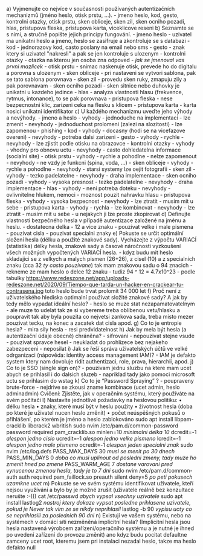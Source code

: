 a) Vyjmenujte co nejvíce v současnosti používaných autentizačních mechanizmů (jméno heslo,
otisk prstu, …).
	- jmeno heslo, kod, gesto, kontrolni otazky, otisk prstu, sken obliceje, sken zil, sken ocniho pozadi, hlas, pristupova fleska, pristupova karta, viceklicove reseni
b) Seznamte se s nimi, a stručně popište jejich principy fungování.
	- jmeno heslo
		- uzivatel ma unikatni heslo a jmeno, heslo se zasifruje a zkontroluje se s databazi
	- kod
		- jednorazovy kod, casto poslany na email nebo sms
	- gesto
		- znak ktery si uzivatel "nakresli" a pak se jen kontroluje s ulozenym
	- kontrolni otazky
		- otazka na kterou jen osoba zna odpoved 
		- *jak se jmenoval vas prvni mazlicek*
	- otisk prstu
		- snimac naskenuje otisk, prevede ho do digitalu a porovna s ulozenym
	- sken obliceje
		- pri nastaveni se vytvori sablona, pak se tato sablona porovnava
	- sken zil
		- provedu sken ruky, zmapuju zily a pak porovnavam
	- sken ocniho pozadi
		- sken sitnice nebo duhovky je unikatni u kazdeho jedince
	- hlas
		- analyza vlastnosti hlasu (frekvence, rytmus, intonance), to se pak porovnava
	- pristupova fleska
		- nese bezpecnostni klic, zarizeni ceka na flesku s klicem
	- pristupova karta
		- karta nosici unikatni identifikator
c) U každého mechanizmu uveďte jeho výhody a nevýhody.
	- jmeno a heslo
		- vyhody
			- jednoduche na implementaci
			- lze zmenit
		- nevyhody
			- jednoduchost prolomeni (zalezi na slozitosti)
			- lze zapomenou
			- phishing
	- kod
		- vyhody
			- docasny (hodi se na vicefazove overeni)
		- nevyhody
			- potreba dalsi zarizeni
	- gesto
		- vyhody
			- rychle
		- nevyhody
			- lze zjistit podle otisku na obrazovce
	- kontrolni otazky
		- vyhody
			- vhodny pro obnovu uctu
		- nevyhody
			- casto dohledatelna informace (socialni site)
	- otisk prstu
		- vyhody
			- rychle a pohodlne
			- nelze zapomenout
		- nevyhody
			- ne vzdy je funkcni (spina, voda, ...)
	- sken obliceje
		- vyhody
			- rychle a pohodlne
		- nevyhody
			- starsi systemy lze oejit fotografii
	- sken zil
		- vyhody
			- tezko padelatelne
		- nevyhody
			- draha implementace
	- sken ocniho pozadi
		- vyhody
			- vysoka presnost
			- tezko padelatelne
		- nevyhody
			- draha implementace
	- hlas
		- vyhody
			- neni potreba doteku
		- nevyhody
			- ovlivnitelne hlukem, nemoci
			- moznost pouzit nahravku hlasu
	- pristupova fleska
		- vyhody
			- vysoka bezpecnost
		- nevyhody
			- lze ztratit
			- musim mit u sebe
	- pristupova karta
		- vyhody
			- rychla
			- lze kombinovat
		- nevyhody
			- lze ztratit
			- musim mit u sebe
			- u nejakych ji lze proste zkopirovat
d) Definujte vlastnosti bezpečného hesla v případě autentizace založené na jménu a heslu.
	- dostatecna delka
		- 12 a vice znaku
	- pouzivat velke i male pismena
	- pouzivat cisla
	- pouzivat specialni znaky
e) Pokuste se určit optimální složení hesla (délku a použité znakové sady). Vycházejte z výpočtu
VARIACÍ (statistika) délky hesla, znakové sady a časové náročnosti vyzkoušení všech možných
vypočtených VARIACÍ hesla.
	- kdyz budu mit heslo skladajici se z velkych a malych pismen (26+26), z cisel (10) a z specialnich znaku (cca 32 *ty casto pouzivane*) tak mam znakovou sadu o 94 znacich
	- rekneme ze mam heslo o delce 12 znaku
	- tudiz 94 ^ 12 = 4.7x10^23
	- podle tabulky https://www.redeszone.net/app/uploads-redeszone.net/2020/09/Tiempo-que-tarda-un-hacker-en-crackear-tu-contrasena.jpg toto heslo bude trvat prolomit 34 000 let
f) Proč není z uživatelského hlediska optimalní používat složité znakové sady? A jak by tedy mělo
vypadat ideální heslo?
	- heslo se muze stat nezapamatovatelnym
	- ale muze to udelat tak ze si vybereme treba oblibenou vetu/hlasku a poupravit tak aby byla pouzita co nejvetsi zankova sada, treba misto mezer pouzivat tecku, na konec a zacatek dat cisla apod.
g) Co to je entropie hesla?
	- mira sily hesla
	- resi predvidatelnost
h) Jak by mela být hesla (a autentizační údaje obecně) chráněna?
	- sifrovani
	- nepouzivat stejne vsude
	- pouzivat spravce hesel
	- neukladat do prohlizece bez nejakeho zabezpeceni
	- neposilat
i) Jak se řeší správa uživatelských účtů ve velké odrganizaci (nápověda: identity access management IAM)?
	- IAM je defakto system ktery nam dovoluje ridit authentizaci, role, prava, hierarchii, apod.
j) Co to je SSO (single sign on)?
	- pouzivam jednu sluzbu na ktere mam ucet abych se prihlasil i do dalsich sluzeb
	- napriklad tady jako pomoci microsoft uctu se prihlasim do wstag
k) Co to je “Password Spraying” ?
	- poupraveny brute-force
	- nejdrive se zkousi zname kombinace (ucet admin, heslo adminadmin)
Cvičení:
Zjistěte, jak v operačním systému, který používáte na svém počítači
l) Nastavíte jednotlivé požadavky na heslovou politiku:
• délku hesla
• znaky, které musí být v heslu použity
• životnost hesla (doba po které je uživatel nucen heslo změnit)
• počet neúspěšných pokusů o přihlášení, po kterém je jméno a heslo zablokováno
	sudo apt install libpam-cracklib libcrack2 wbritish
	sudo nvim /etc/pam.d/common-password
	password required pam_cracklib.so minlen=10 *minimalni delka 10*
	dcredit=-1 *alespon jedno cislo* 
	ucredit=-1 *alespon jedno velke pismeno* 
	lcredit=-1 *alespon jedno male pismeno* 
	ocredit=-1 *alespon jeden specialni znak*
	sudo nvim /etc/log.defs
	PASS_MAX_DAYS 30 *musi se menit po 30 dnech*
	PASS_MIN_DAYS 0 *doba co musi uplinout od posledni zmeny, tady muze ho zmenit hned po zmene*
	PASS_WARM_AGE 7 *dostane varovani pred vynucenou zmenou hesla, tady je to 7 dni*
	sudo nvim /etc/pam.d/common-auth
	auth required pam_faillock.so preauth silent deny=5 *po peti pokusech uzamkne ucet*
m) Pokuste se ve svém systému identifikovat uživatele, kteří nejsou využíváni a bylo by je možné
zrušit (uživatele reálně bez konzultace nerušte :-)))
	cat /etc/passwd *abych vypsal vsechny uzivatele*
	sudo apt install lastlog2 *nastroj ktery dokaze vypsat posledne prihlasene uzivatele, pokud je Never tak vim ze se nikdy neprihlasil*
	lastlog -b 90 *vypisu ucty co se neprihlasili za poslednich 90 dni*
n) Existují ve vašem systému, nebo na systémech v domácí síti nezměněná implicitní hesla?
(Implicitní hesla jsou hesla nastavená výrobcem zařízení/operačního systému a je nutné je ihned po
uvedení zařízení do provozu změnit)
	ano kdyz budu pocitat defaultne zamceny ucet root, kteremu jsem pri instalaci nezadal heslo, takze ma heslo defakto null